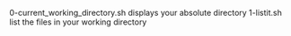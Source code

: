 0-current_working_directory.sh displays your absolute directory
1-listit.sh list the files in your working directory 